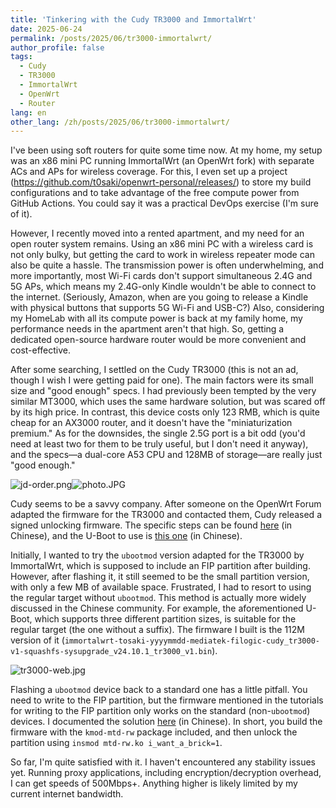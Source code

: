 ```yaml
---
title: 'Tinkering with the Cudy TR3000 and ImmortalWrt'
date: 2025-06-24
permalink: /posts/2025/06/tr3000-immortalwrt/
author_profile: false
tags:
  - Cudy
  - TR3000
  - ImmortalWrt
  - OpenWrt
  - Router
lang: en
other_lang: /zh/posts/2025/06/tr3000-immortalwrt/
---
```

I've been using soft routers for quite some time now. At my home, my setup was an x86 mini PC running ImmortalWrt (an OpenWrt fork) with separate ACs and APs for wireless coverage. For this, I even set up a project (https://github.com/t0saki/openwrt-personal/releases/) to store my build configurations and to take advantage of the free compute power from GitHub Actions. You could say it was a practical DevOps exercise (I'm sure of it).

However, I recently moved into a rented apartment, and my need for an open router system remains. Using an x86 mini PC with a wireless card is not only bulky, but getting the card to work in wireless repeater mode can also be quite a hassle. The transmission power is often underwhelming, and more importantly, most Wi-Fi cards don't support simultaneous 2.4G and 5G APs, which means my 2.4G-only Kindle wouldn't be able to connect to the internet. (Seriously, Amazon, when are you going to release a Kindle with physical buttons that supports 5G Wi-Fi and USB-C?) Also, considering my HomeLab with all its compute power is back at my family home, my performance needs in the apartment aren't that high. So, getting a dedicated open-source hardware router would be more convenient and cost-effective.

After some searching, I settled on the Cudy TR3000 (this is not an ad, though I wish I were getting paid for one). The main factors were its small size and "good enough" specs. I had previously been tempted by the very similar MT3000, which uses the same hardware solution, but was scared off by its high price. In contrast, this device costs only 123 RMB, which is quite cheap for an AX3000 router, and it doesn't have the "miniaturization premium." As for the downsides, the single 2.5G port is a bit odd (you'd need at least two for them to be truly useful, but I don't need it anyway), and the specs—a dual-core A53 CPU and 128MB of storage—are really just "good enough."

![jd-order.png](https://i.tsk.im/file/BzFuKFF7.png)![photo.JPG](https://i.tsk.im/file/O7cAqVxC.jpeg)

Cudy seems to be a savvy company. After someone on the OpenWrt Forum adapted the firmware for the TR3000 and contacted them, Cudy released a signed unlocking firmware. The specific steps can be found [here](https://www.right.com.cn/forum/forum.php?mod=viewthread&tid=8411618) (in Chinese), and the U-Boot to use is [this one](https://www.right.com.cn/forum/thread-8415351-1-1.html) (in Chinese).

Initially, I wanted to try the `ubootmod` version adapted for the TR3000 by ImmortalWrt, which is supposed to include an FIP partition after building. However, after flashing it, it still seemed to be the small partition version, with only a few MB of available space. Frustrated, I had to resort to using the regular target without `ubootmod`. This method is actually more widely discussed in the Chinese community. For example, the aforementioned U-Boot, which supports three different partition sizes, is suitable for the regular target (the one without a suffix). The firmware I built is the 112M version of it (`immortalwrt-tosaki-yyyymmdd-mediatek-filogic-cudy_tr3000-v1-squashfs-sysupgrade_v24.10.1_tr3000_v1.bin`).

![tr3000-web.jpg](https://i.tsk.im/file/htr3rbq0.jpg)

Flashing a `ubootmod` device back to a standard one has a little pitfall. You need to write to the FIP partition, but the firmware mentioned in the tutorials for writing to the FIP partition only works on the standard (non-`ubootmod`) devices. I documented the solution [here](https://www.right.com.cn/forum/thread-8433045-1-1.html) (in Chinese). In short, you build the firmware with the `kmod-mtd-rw` package included, and then unlock the partition using `insmod mtd-rw.ko i_want_a_brick=1`.

So far, I'm quite satisfied with it. I haven't encountered any stability issues yet. Running proxy applications, including encryption/decryption overhead, I can get speeds of 500Mbps+. Anything higher is likely limited by my current internet bandwidth.